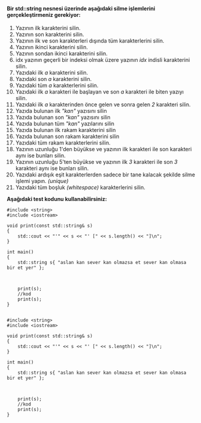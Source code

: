 #### Bir std::string nesnesi üzerinde aşağıdaki silme işlemlerini gerçekleştirmeniz gerekiyor:

01. Yazının ilk karakterini silin.
02. Yazının son karakterini silin.
03. Yazının ilk ve son karakterleri dışında tüm karakterlerini silin.
04. Yazının ikinci karakterini silin.
05. Yazının sondan ikinci karakterini silin.
06. idx yazının geçerli bir indeksi olmak üzere yazının *idx* indisli karakterini silin.
07. Yazıdaki ilk *a* karakterini silin.
08. Yazıdaki son *a* karakterini silin.
19. Yazıdaki tüm *a* karakterlerini silin.
10. Yazıdaki ilk *a* karakteri ile başlayan ve son *a* karakteri ile biten yazıyı silin.
11. Yazıdaki ilk *a* karakterinden önce gelen ve sonra gelen *2* karakteri silin.
12. Yazıda bulunan ilk *"kan"* yazısını silin
13. Yazıda bulunan son *"kan"* yazısını silin
14. Yazıda bulunan tüm *"kan"* yazılarını silin
15. Yazıda bulunan ilk rakam karakterini silin
16. Yazıda bulunan son rakam karakterini silin
17. Yazıdaki tüm rakam karakterlerini silin.
18. Yazının uzunluğu 1'den büyükse ve yazının ilk karakteri ile son karakteri aynı ise bunları silin.
19. Yazının uzunluğu 5'ten büyükse ve yazının ilk *3* karakteri ile son *3* karakteri aynı ise bunları silin.
20. Yazıdaki ardışık eşit karakterlerden sadece bir tane kalacak şekilde silme işlemi yapın. *(unique)*
21. Yazıdaki tüm boşluk *(whitespace)* karakterlerini silin.

**Aşağıdaki test kodunu kullanabilirsiniz:**

```
#include <string>
#include <iostream>

void print(const std::string& s)
{
	std::cout << "'" << s << "' [" << s.length() << "]\n";
}

int main()
{
	std::string s{ "aslan kan sever kan olmazsa et sever kan olmasa bir et yer" };


	
	print(s);
	//kod
	print(s);
}


```
```
#include <string>
#include <iostream>

void print(const std::string& s)
{
	std::cout << "'" << s << "' [" << s.length() << "]\n";
}

int main()
{
	std::string s{ "aslan kan sever kan olmazsa et sever kan olmasa bir et yer" };


	
	print(s);
	//kod
	print(s);
}


```
